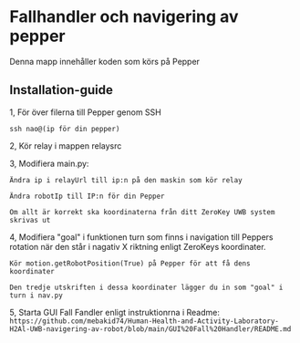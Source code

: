 # Fallhandler och navigering av pepper

Denna mapp innehåller koden som körs på Pepper

## Installation-guide

1, För över filerna till Pepper genom SSH

`ssh nao@(ip för din pepper)`

2, Kör relay i mappen relaysrc

3, Modifiera main.py:

`Ändra ip i relayUrl till ip:n på den maskin som kör relay`

`Ändra robotIp till IP:n för din Pepper`

`Om allt är korrekt ska koordinaterna från ditt ZeroKey UWB system skrivas ut`

4, Modifiera "goal" i funktionen turn som finns i navigation till Peppers rotation när den står i nagativ X riktning enligt ZeroKeys koordinater.

`Kör motion.getRobotPosition(True) på Pepper för att få dens koordinater`

`Den tredje utskriften i dessa koordinater lägger du in som "goal" i turn i nav.py`

5, Starta GUI Fall Fandler enligt instruktionrna i Readme:
`https://github.com/mebakid74/Human-Health-and-Activity-Laboratory-H2Al-UWB-navigering-av-robot/blob/main/GUI%20Fall%20Handler/README.md`
